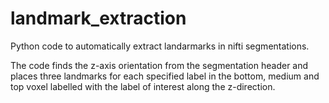 # landmark_extraction

Python code to automatically extract landarmarks in nifti segmentations.

The code finds the z-axis orientation from the segmentation header and places three landmarks for each specified label in the bottom, medium and top voxel labelled with the label of interest along the z-direction.
